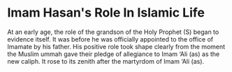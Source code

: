 Imam Hasan's Role In Islamic Life
=================================

At an early age, the role of the grandson of the Holy Prophet (S) began
to evidence itself. It was before he was officially appointed to the
office of Imamate by his father. His positive role took shape clearly
from the moment the Muslim ummah gave their pledge of allegiance to Imam
‘Ali (as) as the new caliph. It rose to its zenith after the martyrdom
of Imam ‘Ali (as).


